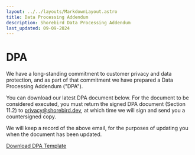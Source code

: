 ```yaml
---
layout: ../../layouts/MarkdownLayout.astro
title: Data Processing Addendum
description: Shorebird Data Processing Addendum
last_updated: 09-09-2024
---
```


# DPA

We have a long-standing commitment to customer privacy and data protection, and
as part of that commitment we have prepared a Data Processing Addendum ("DPA").

You can download our latest DPA document below. For the document to be
considered executed, you must return the signed DPA document (Section 11.2) to
privacy@shorebird.dev, at which time we will sign and send you a countersigned
copy.

We will keep a record of the above email, for the purposes of updating you when
the document has been updated.

[Download DPA Template](/legal/Shorebird%20DPA%20online%20template%20EU,%20UK%20and%20Swiss%202024-09-07.docx.pdf)
